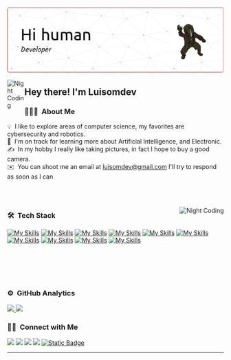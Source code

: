 ![Aditya Vikram Singh Banner](https://github.com/luisomdev/luisomdev/blob/main/resources/github-header-image.png)

<img alt="Night Coding" src="./assets/Hand%20Wave.gif" width='40' align="left"/><h2>Hey there! I'm Luisomdev</h2>

<!-- ## 👋 &nbsp;Hey there! I'm Luisomdev -->

### 👨🏻‍💻 &nbsp;About Me

💡 &nbsp;I like to explore areas of computer science, my favorites are cybersecurity and robotics.\
🌱 &nbsp;I'm on track for learning more about Artificial Intelligence, and Electronic.\
✍️ &nbsp;In my hobby I really like taking pictures, in fact I hope to buy a good camera.\
✉️ &nbsp;You can shoot me an email at luisomdev@gmail.com I'll try to respond as soon as I can

<br> </br>

<img alt="Night Coding" src="https://media0.giphy.com/media/v1.Y2lkPTc5MGI3NjExNHFoMng2amg3dWg0ZWdjazFhbzF4YnVjaTNob2djdGd5dDU3MjRpbSZlcD12MV9pbnRlcm5hbF9naWZfYnlfaWQmY3Q9Zw/l0Iye29H39h7qVbgY/giphy.gif" align="right"/>

### 🛠 &nbsp;Tech Stack

[![My Skills](https://skillicons.dev/icons?i=js,py,cs)](https://skillicons.dev)
[![My Skills](https://skillicons.dev/icons?i=dart,cpp,typescript)](https://skillicons.dev)
[![My Skills](https://skillicons.dev/icons?i=java,html,css)](https://skillicons.dev)
[![My Skills](https://skillicons.dev/icons?i=docker,go,lua)](https://skillicons.dev)
[![My Skills](https://skillicons.dev/icons?i=vue,react,rust)](https://skillicons.dev)
[![My Skills](https://skillicons.dev/icons?i=graphql,postgres,sqlite)](https://skillicons.dev)
[![My Skills](https://skillicons.dev/icons?i=mysql,nginx,redis)](https://skillicons.dev)
[![My Skills](https://skillicons.dev/icons?i=dotnet,cloudflare,astro)](https://skillicons.dev)
[![My Skills](https://skillicons.dev/icons?i=nestjs,nodejs,spring)](https://skillicons.dev)
[![My Skills](https://skillicons.dev/icons?i=gcp,flutter)](https://skillicons.dev)


<br> </br>
<br> </br>

### ⚙️ &nbsp;GitHub Analytics

<p align="left">
<a href="https://github.com/luisomdev">
  <img height="180em" src="https://github-readme-stats-eight-theta.vercel.app/api?username=luisomdev&show_icons=true&theme=algolia&include_all_commits=true&count_private=true"/>
  <img height="180em" src="https://github-readme-stats-eight-theta.vercel.app/api/top-langs/?username=luisomdev&layout=compact&langs_count=8&theme=algolia"/>
</a>
</p>

### 🤝🏻 &nbsp;Connect with Me

<p align="left">
<a href="https://discord.com/channels/@me"><img src="https://badgen.net/badge/icon/discord?icon=discord&label=luisomdev60"/></a>
<a href="https://www.linkedin.com/in/luisomdev60/"><img src="https://badgen.net/badge/icon/Linkedin?icon=rss&label=luisomdev"/></a>
<a href="mailto:luisomdev@gmail.com"><img src="https://badgen.net/badge/icon/email?icon=rss&label=luisomdev@gmail.com"/></a>
<a href="https://www.facebook.com/profile.php?id=61569572443695"><img src="https://badgen.net/badge/icon/Facebook?icon=rss&label=luisomdev"/></a>
<a href="https://github.com/luisomdev"> <img alt="Static Badge" src="https://badgen.net/badge/icon/github?icon=github&label=luisomdev">
 </a>

  
</p>

-----
